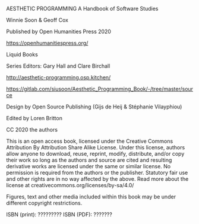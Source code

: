 AESTHETIC PROGRAMMING
A Handbook of Software Studies 

Winnie Soon & Geoff Cox

Published by Open Humanities Press 2020

https://openhumanitiespress.org/

Liquid Books 

Series Editors: Gary Hall and Clare Birchall

http://aesthetic-programming.osp.kitchen/

https://gitlab.com/siusoon/Aesthetic_Programming_Book/-/tree/master/source

Design by Open Source Publishing (Gijs de Heij & Stéphanie Vilayphiou)

Edited by Loren Britton

CC 2020 the authors

This is an open access book, licensed under the Creative Commons Attribution By Attribution Share Alike License. Under this license, authors allow anyone to download, reuse, reprint, modify, distribute, and/or copy their work so long as the authors and source are cited and resulting derivative works are licensed under the same or similar license. No permission is required from the authors or the publisher. Statutory fair use and other rights are in no way affected by the above. Read more about the license at creativecommons.org/licenses/by-sa/4.0/

Figures, text and other media included within this book may be under different copyright restrictions.

ISBN (print): ?????????
ISBN (PDF): ???????




